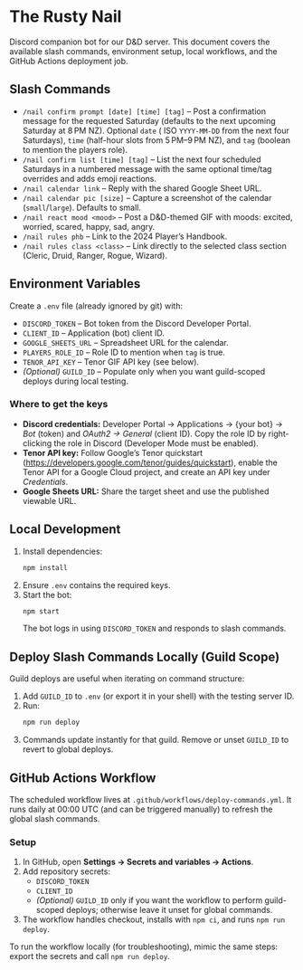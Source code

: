 # The Rusty Nail
Discord companion bot for our D&D server. This document covers the available slash commands, environment setup, local workflows, and the GitHub Actions deployment job.

## Slash Commands
- `/nail confirm prompt [date] [time] [tag]` – Post a confirmation message for the requested Saturday (defaults to the next upcoming Saturday at 8 PM NZ). Optional `date` ( ISO `YYYY-MM-DD` from the next four Saturdays), `time` (half-hour slots from 5 PM–9 PM NZ), and `tag` (boolean to mention the players role).
- `/nail confirm list [time] [tag]` – List the next four scheduled Saturdays in a numbered message with the same optional time/tag overrides and adds emoji reactions.
- `/nail calendar link` – Reply with the shared Google Sheet URL.
- `/nail calendar pic [size]` – Capture a screenshot of the calendar (`small`/`large`). Defaults to small.
- `/nail react mood <mood>` – Post a D&D-themed GIF with moods: excited, worried, scared, happy, sad, angry.
- `/nail rules phb` – Link to the 2024 Player’s Handbook.
- `/nail rules class <class>` – Link directly to the selected class section (Cleric, Druid, Ranger, Rogue, Wizard).

## Environment Variables
Create a `.env` file (already ignored by git) with:
- `DISCORD_TOKEN` – Bot token from the Discord Developer Portal.
- `CLIENT_ID` – Application (bot) client ID.
- `GOOGLE_SHEETS_URL` – Spreadsheet URL for the calendar.
- `PLAYERS_ROLE_ID` – Role ID to mention when `tag` is true.
- `TENOR_API_KEY` – Tenor GIF API key (see below).
- *(Optional)* `GUILD_ID` – Populate only when you want guild-scoped deploys during local testing.

### Where to get the keys
- **Discord credentials:** Developer Portal → Applications → {your bot} → *Bot* (token) and *OAuth2 → General* (client ID). Copy the role ID by right-clicking the role in Discord (Developer Mode must be enabled).
- **Tenor API key:** Follow Google’s Tenor quickstart (<https://developers.google.com/tenor/guides/quickstart>), enable the Tenor API for a Google Cloud project, and create an API key under *Credentials*.
- **Google Sheets URL:** Share the target sheet and use the published viewable URL.

## Local Development
1. Install dependencies:
   ```bash
   npm install
   ```
2. Ensure `.env` contains the required keys.
3. Start the bot:
   ```bash
   npm start
   ```
   The bot logs in using `DISCORD_TOKEN` and responds to slash commands.

## Deploy Slash Commands Locally (Guild Scope)
Guild deploys are useful when iterating on command structure:
1. Add `GUILD_ID` to `.env` (or export it in your shell) with the testing server ID.
2. Run:
   ```bash
   npm run deploy
   ```
3. Commands update instantly for that guild. Remove or unset `GUILD_ID` to revert to global deploys.

## GitHub Actions Workflow
The scheduled workflow lives at `.github/workflows/deploy-commands.yml`. It runs daily at 00:00 UTC (and can be triggered manually) to refresh the global slash commands.

### Setup
1. In GitHub, open **Settings → Secrets and variables → Actions**.
2. Add repository secrets:
   - `DISCORD_TOKEN`
   - `CLIENT_ID`
   - *(Optional)* `GUILD_ID` only if you want the workflow to perform guild-scoped deploys; otherwise leave it unset for global commands.
3. The workflow handles checkout, installs with `npm ci`, and runs `npm run deploy`.

To run the workflow locally (for troubleshooting), mimic the same steps: export the secrets and call `npm run deploy`.
